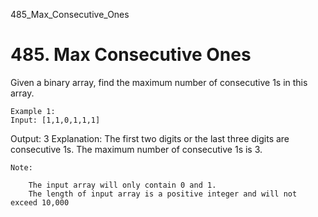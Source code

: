 485_Max_Consecutive_Ones
# 485. Max Consecutive Ones

Given a binary array, find the maximum number of consecutive 1s in this array.

    Example 1:
    Input: [1,1,0,1,1,1]
Output: 3
Explanation: The first two digits or the last three digits are consecutive 1s.
    The maximum number of consecutive 1s is 3.

    

    Note:
    
        The input array will only contain 0 and 1.
        The length of input array is a positive integer and will not exceed 10,000